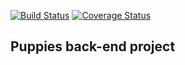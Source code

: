 [![Build Status](https://travis-ci.org/jreiher2003/Puppy-Adoption.svg?branch=master)](https://travis-ci.org/jreiher2003/Puppy-Adoption)
[![Coverage Status](https://coveralls.io/repos/github/jreiher2003/Puppy-Adoption/badge.svg?branch=master)](https://coveralls.io/github/jreiher2003/Puppy-Adoption?branch=master)
## Puppies back-end project